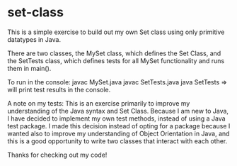 # set-class

This is a simple exercise to build out my own Set class using only primitive datatypes in Java.

There are two classes, the MySet class, which defines the Set Class, and the SetTests class, which defines tests for all MySet functionality and runs them in main().

To run in the console:
javac MySet.java
javac SetTests.java
java SetTests
=> will print test results in the console.


A note on my tests:
This is an exercise primarily to improve my understanding of the Java syntax and Set Class.
Because I am new to Java, I have decided to implement my own test methods, instead of using a Java test package. I made this decision instead of opting for a package because I wanted also to improve my understanding of Object Orientation in Java, and this is a good opportunity to write two classes that interact with each other.

Thanks for checking out my code!
